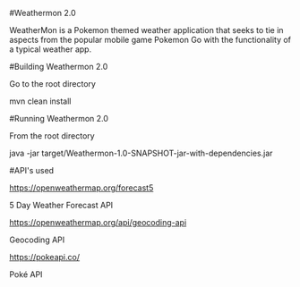 #Weathermon 2.0

WeatherMon is a Pokemon themed weather application that seeks to tie in aspects from the popular mobile game Pokemon Go with the functionality
of a typical weather app.



#Building Weathermon 2.0

Go to the root directory

mvn clean install



#Running Weathermon 2.0

From the root directory

java -jar target/Weathermon-1.0-SNAPSHOT-jar-with-dependencies.jar 



#API's used

https://openweathermap.org/forecast5

5 Day Weather Forecast API

https://openweathermap.org/api/geocoding-api

Geocoding API

https://pokeapi.co/

Poké API
